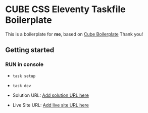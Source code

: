 # CUBE CSS Eleventy Taskfile Boilerplate

This is a boilerplate for **me**, based on [Cube Boilerplate](https://github.com/Set-Creative-Studio/cube-boilerplate)
Thank you!

## Getting started

### RUN in console

- `task setup`
- `task dev`

- Solution URL: [Add solution URL here](https://your-solution-url.com)
- Live Site URL: [Add live site URL here](https://your-live-site-url.com)
